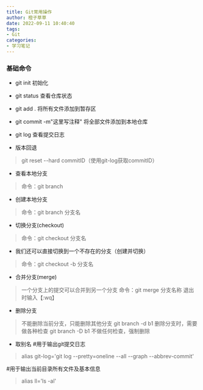 ```yaml
---
title: Git常用操作
author: 橙子草草
date: 2022-09-11 10:40:40
tags:
- Git
categories: 
- 学习笔记
---
```


### 基础命令

- git init 初始化
- git status 查看仓库状态
- git add . 将所有文件添加到暂存区
- git commit -m"这里写注释"  将全部文件添加到本地仓库 
- git log 查看提交日志

- 版本回退
> git reset --hard commitID（使用git-log获取commitID）

- 查看本地分支
> 命令：git branch

- 创建本地分支
> 命令：git branch 分支名

- 切换分支(checkout)
> 命令：git checkout 分支名

- 我们还可以直接切换到一个不存在的分支（创建并切换）
> 命令：git checkout -b 分支名

- 合并分支(merge)
> 一个分支上的提交可以合并到另一个分支
命令：git merge 分支名称
退出时输入【:wq】

- 删除分支
> 不能删除当前分支，只能删除其他分支
git branch -d b1 删除分支时，需要做各种检查
git branch -D b1 不做任何检查，强制删除

- 取别名
#用于输出git提交日志
> alias git-log='git log --pretty=oneline --all --graph --abbrev-commit'

#用于输出当前目录所有文件及基本信息
> alias ll='ls -al'
